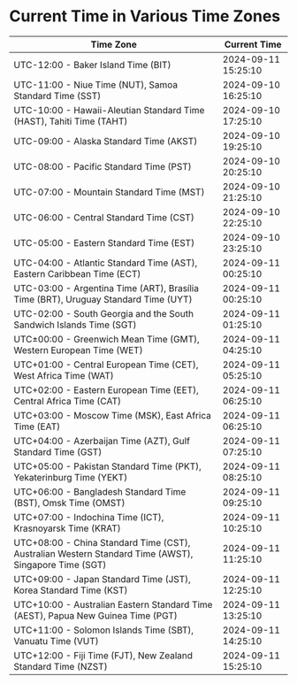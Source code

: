 # Current Time in Various Time Zones

| Time Zone | Current Time |
|-----------|--------------|
| UTC-12:00 - Baker Island Time (BIT) | 2024-09-11 15:25:10 |
| UTC-11:00 - Niue Time (NUT), Samoa Standard Time (SST) | 2024-09-10 16:25:10 |
| UTC-10:00 - Hawaii-Aleutian Standard Time (HAST), Tahiti Time (TAHT) | 2024-09-10 17:25:10 |
| UTC-09:00 - Alaska Standard Time (AKST) | 2024-09-10 19:25:10 |
| UTC-08:00 - Pacific Standard Time (PST) | 2024-09-10 20:25:10 |
| UTC-07:00 - Mountain Standard Time (MST) | 2024-09-10 21:25:10 |
| UTC-06:00 - Central Standard Time (CST) | 2024-09-10 22:25:10 |
| UTC-05:00 - Eastern Standard Time (EST) | 2024-09-10 23:25:10 |
| UTC-04:00 - Atlantic Standard Time (AST), Eastern Caribbean Time (ECT) | 2024-09-11 00:25:10 |
| UTC-03:00 - Argentina Time (ART), Brasília Time (BRT), Uruguay Standard Time (UYT) | 2024-09-11 00:25:10 |
| UTC-02:00 - South Georgia and the South Sandwich Islands Time (SGT) | 2024-09-11 01:25:10 |
| UTC±00:00 - Greenwich Mean Time (GMT), Western European Time (WET) | 2024-09-11 04:25:10 |
| UTC+01:00 - Central European Time (CET), West Africa Time (WAT) | 2024-09-11 05:25:10 |
| UTC+02:00 - Eastern European Time (EET), Central Africa Time (CAT) | 2024-09-11 06:25:10 |
| UTC+03:00 - Moscow Time (MSK), East Africa Time (EAT) | 2024-09-11 06:25:10 |
| UTC+04:00 - Azerbaijan Time (AZT), Gulf Standard Time (GST) | 2024-09-11 07:25:10 |
| UTC+05:00 - Pakistan Standard Time (PKT), Yekaterinburg Time (YEKT) | 2024-09-11 08:25:10 |
| UTC+06:00 - Bangladesh Standard Time (BST), Omsk Time (OMST) | 2024-09-11 09:25:10 |
| UTC+07:00 - Indochina Time (ICT), Krasnoyarsk Time (KRAT) | 2024-09-11 10:25:10 |
| UTC+08:00 - China Standard Time (CST), Australian Western Standard Time (AWST), Singapore Time (SGT) | 2024-09-11 11:25:10 |
| UTC+09:00 - Japan Standard Time (JST), Korea Standard Time (KST) | 2024-09-11 12:25:10 |
| UTC+10:00 - Australian Eastern Standard Time (AEST), Papua New Guinea Time (PGT) | 2024-09-11 13:25:10 |
| UTC+11:00 - Solomon Islands Time (SBT), Vanuatu Time (VUT) | 2024-09-11 14:25:10 |
| UTC+12:00 - Fiji Time (FJT), New Zealand Standard Time (NZST) | 2024-09-11 15:25:10 |
